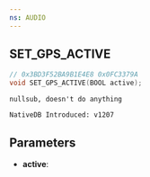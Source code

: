 ```yaml
---
ns: AUDIO
---
```

## SET_GPS_ACTIVE

```c
// 0x3BD3F52BA9B1E4E8 0x0FC3379A
void SET_GPS_ACTIVE(BOOL active);
```

```
nullsub, doesn't do anything

NativeDB Introduced: v1207
```

## Parameters
* **active**:

